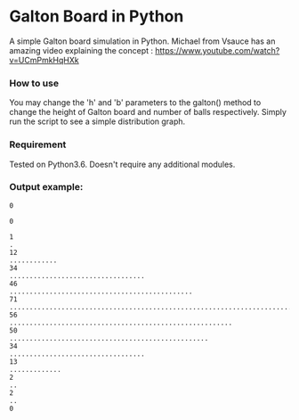 # Galton Board in Python
A simple Galton board simulation in Python.
Michael from Vsauce has an amazing video explaining the concept : https://www.youtube.com/watch?v=UCmPmkHqHXk

### How to use 
You may change the 'h' and 'b' parameters to the galton() method to change the height of Galton board and number of balls respectively. Simply run the script to see a simple distribution graph.

### Requirement
Tested on Python3.6. Doesn't require any additional modules.

### Output example:
```
0

0

1
.
12
............
34
..................................
46
..............................................
71
.......................................................................
56
........................................................
50
..................................................
34
..................................
13
.............
2
..
2
..
0
```
